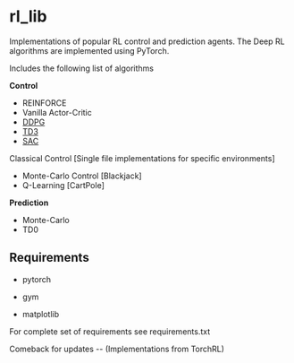 # rl_lib

Implementations of popular RL control and prediction agents.
The Deep RL algorithms are implemented using PyTorch.

Includes the following list of algorithms

 **Control**
 
* REINFORCE
* Vanilla Actor-Critic
* [DDPG](agents/DDPG)
* [TD3](agents/TD3)
* [SAC](agents/SAC)

Classical Control [Single file implementations for specific environments]
* Monte-Carlo Control [Blackjack]
* Q-Learning [CartPole]


**Prediction**
* Monte-Carlo
* TD0


## Requirements

- pytorch

- gym
- matplotlib

For complete set of requirements see requirements.txt


Comeback for updates -- (Implementations from TorchRL)
